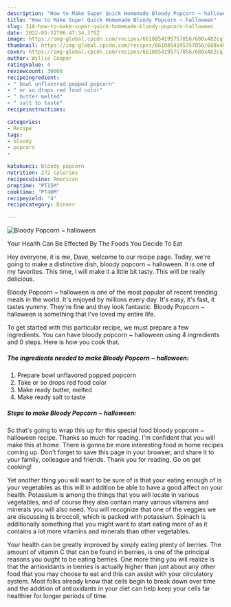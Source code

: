 ```yaml
---
description: "How to Make Super Quick Homemade Bloody Popcorn ~ halloween"
title: "How to Make Super Quick Homemade Bloody Popcorn ~ halloween"
slug: 318-how-to-make-super-quick-homemade-bloody-popcorn-halloween
date: 2022-05-31T06:47:34.375Z
image: https://img-global.cpcdn.com/recipes/6610854195757056/680x482cq70/bloody-popcorn-halloween-recipe-main-photo.jpg
thumbnail: https://img-global.cpcdn.com/recipes/6610854195757056/680x482cq70/bloody-popcorn-halloween-recipe-main-photo.jpg
cover: https://img-global.cpcdn.com/recipes/6610854195757056/680x482cq70/bloody-popcorn-halloween-recipe-main-photo.jpg
author: Willie Cooper
ratingvalue: 4
reviewcount: 30008
recipeingredient:
- " bowl unflavored popped popcorn"
- " or so drops red food color"
- " butter melted"
- " salt to taste"
recipeinstructions:

categories:
- Recipe
tags:
- bloody
- popcorn
- 

katakunci: bloody popcorn  
nutrition: 272 calories
recipecuisine: American
preptime: "PT15M"
cooktime: "PT40M"
recipeyield: "4"
recipecategory: Dinner

---
```



![Bloody Popcorn ~ halloween](https://img-global.cpcdn.com/recipes/6610854195757056/680x482cq70/bloody-popcorn-halloween-recipe-main-photo.jpg)

Your Health Can Be Effected By The Foods You Decide To Eat

Hey everyone, it is me, Dave, welcome to our recipe page. Today, we're going to make a distinctive dish, bloody popcorn ~ halloween. It is one of my favorites. This time, I will make it a little bit tasty. This will be really delicious.



Bloody Popcorn ~ halloween is one of the most popular of recent trending meals in the world. It's enjoyed by millions every day. It's easy, it's fast, it tastes yummy. They're fine and they look fantastic. Bloody Popcorn ~ halloween is something that I've loved my entire life.


To get started with this particular recipe, we must prepare a few ingredients. You can have bloody popcorn ~ halloween using 4 ingredients and 0 steps. Here is how you cook that.

<!--inarticleads1-->

##### The ingredients needed to make Bloody Popcorn ~ halloween:

1. Prepare  bowl unflavored popped popcorn
1. Take  or so drops red food color
1. Make ready  butter, melted
1. Make ready  salt to taste




<!--inarticleads2-->

##### Steps to make Bloody Popcorn ~ halloween:





So that's going to wrap this up for this special food bloody popcorn ~ halloween recipe. Thanks so much for reading. I'm confident that you will make this at home. There is gonna be more interesting food in home recipes coming up. Don't forget to save this page in your browser, and share it to your family, colleague and friends. Thank you for reading. Go on get cooking!

Yet another thing you will want to be sure of is that your eating enough of is your vegetables as this will in addition be able to have a good affect on your health. Potassium is among the things that you will locate in various vegetables, and of course they also contain many various vitamins and minerals you will also need. You will recognize that one of the veggies we are discussing is broccoli, which is packed with potassium. Spinach is additionally something that you might want to start eating more of as it contains a lot more vitamins and minerals than other vegetables.

Your health can be greatly improved by simply eating plenty of berries. The amount of vitamin C that can be found in berries, is one of the principal reasons you ought to be eating berries. One more thing you will realize is that the antioxidants in berries is actually higher than just about any other food that you may choose to eat and this can assist with your circulatory system. Most folks already know that cells begin to break down over time and the addition of antioxidants in your diet can help keep your cells far healthier for longer periods of time.
